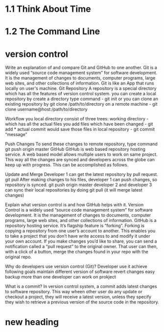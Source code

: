 <h1>1.1 Think About Time</h1>
<h1>1.2 The Command Line</h1>
<h1>version control</h1>
Write an explanation of and compare Git and GitHub to one another.
Git is a widely used “source code management system” for software development. It is the management of changes to documents, computer programs, large web sites, and other collections of information. Git is like an App that runs locally on user's machine. 
Git
Repository
A repository is a special directory which has all the features of version control system.
you can create a local repository by
create a directory
type command - git init
or you can clone an existing repository by
git clone /path/to/directory 
on a remote machine - git clone username@host:/path/to/directory 

Workflow
you local directory consist of three trees:
working directory - which has all the actual files
you add files which have been changed - git add *
actual commit would save those files in local repository - git commit “message”

Push Changes
To send these changes to remote repository, type command
git push origin master
GitHub
GitHub is web based repository hosting service. A web based model allows multiple users to work on same project. This way all the changes are synced and developers across the globe can keep up with progress. This can be accomplished as follows.

Update and Merge
Developer 1 can get the latest repository by pull request.
git pull
After making changes to his files, developer 1 can push changes, so repository is synced.
git push origin master
developer 2 and developer 3 can sync their local repositories by doing git pull (it will merge latest changes)

Explain what version control is and how GitHub helps with it.
Version Control is a widely used “source code management system” for software development. It is the management of changes to documents, computer programs, large web sites, and other collections of information.
GitHub is a repository hosting service. It’s flagship feature is “forking”. Forking is copying a repository from one user’s account to another. This enables you to take a project that you don’t have write access to and modify it under your own account. If you make changes you’d like to share, you can send a notification called a “pull request” to the original owner. That user can then, with a click of a button, merge the changes found in your repo with the original repo.


Why do developers use version control (Git)?
Developer use it achieve following goals
maintain different version of software
revert changes 
easy backup
more than one developer can work on prokject

What is a commit?
In version control system, a commit adds latest changes to software repository. This way wheen other user do any update or checkout  a project, they will receive a latest version, unless they specify they wish to retrieve a previous version of the source code in the repository.

<h1>new heading</h1>


